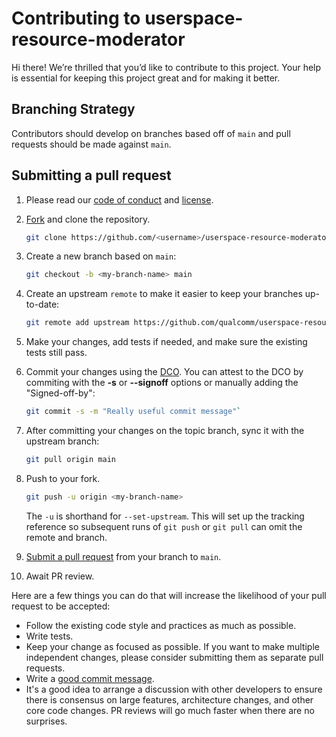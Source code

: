 # Contributing to userspace-resource-moderator

Hi there!
We’re thrilled that you’d like to contribute to this project.
Your help is essential for keeping this project great and for making it better.

## Branching Strategy

Contributors should develop on branches based off of `main` and pull requests should be made against `main`.

## Submitting a pull request

1. Please read our [code of conduct](CODE-OF-CONDUCT.md) and [license](LICENSE.txt).
2. [Fork](https://github.com/qualcomm/userspace-resource-moderator/fork) and clone the repository.

    ```bash
    git clone https://github.com/<username>/userspace-resource-moderator.git
    ```

3. Create a new branch based on `main`:

    ```bash
    git checkout -b <my-branch-name> main
    ```

4. Create an upstream `remote` to make it easier to keep your branches up-to-date:

    ```bash
    git remote add upstream https://github.com/qualcomm/userspace-resource-moderator.git
    ```

5. Make your changes, add tests if needed, and make sure the existing tests still pass.
6. Commit your changes using the [DCO](https://developercertificate.org/). You can attest to the DCO by commiting with the **-s** or **--signoff** options or manually adding the "Signed-off-by":

    ```bash
    git commit -s -m "Really useful commit message"`
    ```

7. After committing your changes on the topic branch, sync it with the upstream branch:

    ```bash
    git pull origin main
    ```

8. Push to your fork.

    ```bash
    git push -u origin <my-branch-name>
    ```

    The `-u` is shorthand for `--set-upstream`. This will set up the tracking reference so subsequent runs of `git push` or `git pull` can omit the remote and branch.

9. [Submit a pull request](https://github.com/qualcomm/userspace-resource-moderator/pulls) from your branch to `main`.
10. Await PR review.

Here are a few things you can do that will increase the likelihood of your pull request to be accepted:

- Follow the existing code style and practices as much as possible.
- Write tests.
- Keep your change as focused as possible.
  If you want to make multiple independent changes, please consider submitting them as separate pull requests.
- Write a [good commit message](https://tbaggery.com/2008/04/19/a-note-about-git-commit-messages.html).
- It's a good idea to arrange a discussion with other developers to ensure there is consensus on large features, architecture changes, and other core code changes. PR reviews will go much faster when there are no surprises.
